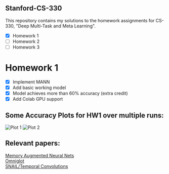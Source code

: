 ## Stanford-CS-330

This repository contains my solutions to the homework assignments for CS-330, "Deep Multi-Task and Meta Learning".

- [x] Homework 1
- [ ] Homework 2
- [ ] Homework 3

# Homework 1
- [x] Implement MANN
- [x] Add basic working model
- [x] Model achieves more than 60% accuracy (extra credit)
- [x] Add Colab GPU support

## Some Accuracy Plots for HW1 over multiple runs:
![Plot 1](https://github.com/infinitemugen/Stanford-CS-330/blob/master/HW1/Accuracy%20Plots/1.png)
![Plot 2](https://github.com/infinitemugen/Stanford-CS-330/blob/master/HW1/Accuracy%20Plots/2.png)

## Relevant papers:
[Memory Augmented Neural Nets](http://proceedings.mlr.press/v48/santoro16.pdf)  
[Omniglot](https://web.mit.edu/cocosci/Papers/Science-2015-Lake-1332-8.pdf)  
[SNAIL/Temporal Convolutions](https://arxiv.org/pdf/1707.03141v2.pdf)  
